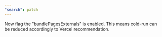 ```yaml
---
"search": patch
---
```


Now flag the "bundlePagesExternals" is enabled. This means cold-run can be reduced accordingly to Vercel recommendation.
